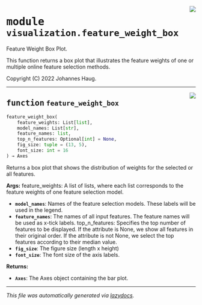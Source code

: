<!-- markdownlint-disable -->

<a href="https://github.com/haugjo/float/tree/main/float/visualization/feature_weight_box.py#L0"><img align="right" style="float:right;" src="https://img.shields.io/badge/-source-cccccc?style=flat-square"></a>

# <kbd>module</kbd> `visualization.feature_weight_box`
Feature Weight Box Plot. 

This function returns a box plot that illustrates the feature weights of one or multiple online feature selection methods. 

Copyright (C) 2022 Johannes Haug. 


---

<a href="https://github.com/haugjo/float/tree/main/float/visualization/feature_weight_box.py#L19"><img align="right" style="float:right;" src="https://img.shields.io/badge/-source-cccccc?style=flat-square"></a>

## <kbd>function</kbd> `feature_weight_box`

```python
feature_weight_box(
    feature_weights: List[list],
    model_names: List[str],
    feature_names: list,
    top_n_features: Optional[int] = None,
    fig_size: tuple = (13, 5),
    font_size: int = 16
) → Axes
```

Returns a box plot that shows the distribution of weights for the selected or all features. 



**Args:**
  feature_weights:  A list of lists, where each list corresponds to the feature weights of one feature selection model. 
 - <b>`model_names`</b>:  Names of the feature selection models. These labels will be used in the legend. 
 - <b>`feature_names`</b>:  The names of all input features. The feature names will be used as x-tick labels. top_n_features:  Specifies the top number of features to be displayed. If the attribute is None, we show all features in  their original order. If the attribute is not None, we select the top features according to their median  value. 
 - <b>`fig_size`</b>:  The figure size (length x height) 
 - <b>`font_size`</b>:  The font size of the axis labels. 



**Returns:**
 
 - <b>`Axes`</b>:  The Axes object containing the bar plot. 




---

_This file was automatically generated via [lazydocs](https://github.com/ml-tooling/lazydocs)._
